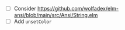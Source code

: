 - [ ] Consider https://github.com/wolfadex/elm-ansi/blob/main/src/Ansi/String.elm
- [ ] Add `unsetColor`
